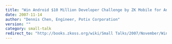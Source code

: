 ```yaml
---
title: "Win Android $10 Million Developer Challenge by ZK Mobile for Android ;-)"
date: 2007-11-14
author: "Dennis Chen, Engineer, Potix Corporation"
version: ""
category: small-talk
redirect_to: "http://books.zkoss.org/wiki/Small Talks/2007/November/Win Android $10 Million Developer Challenge by ZK Mobile for Android ;-)"
---
```

